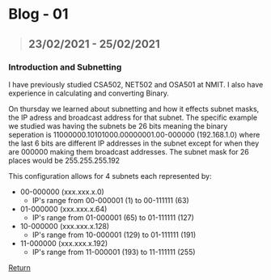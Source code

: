 # Blog - 01

> ## 23/02/2021 - 25/02/2021

### Introduction and Subnetting

I have previously studied CSA502, NET502 and OSA501 at NMIT.
I also have experience in calculating and converting Binary.

On thursday we learned about subnetting and how it effects subnet masks, the IP adress and broadcast address for that subnet.
The specific example we studied was having the subnets be 26 bits meaning the binary seperation is 11000000.10101000.00000001.00-000000 (192.168.1.0) where the last 6 bits are different IP addresses in the subnet except for when they are 000000 making them broadcast addresses. The subnet mask for 26 places would be 255.255.255.192

This configuration allows for 4 subnets each represented by:

-   00-000000 (xxx.xxx.x.0)
    -   IP's range from 00-000001 (1) to 00-111111 (63)
-   01-000000 (xxx.xxx.x.64)
    -   IP's range from 01-000001 (65) to 01-111111 (127)
-   10-000000 (xxx.xxx.x.128)
    -   IP's range from 10-000001 (129) to 01-111111 (191)
-   11-000000 (xxx.xxx.x.192)
    -   IP's range from 11-000001 (193) to 11-111111 (255)

[Return](https://stewartnz.github.io/NET603-Blogs/)
